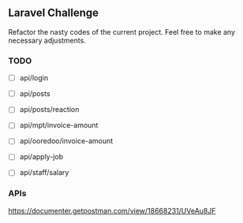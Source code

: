 ## Laravel Challenge

Refactor the nasty codes of the current project. Feel free to make any necessary adjustments.

### TODO

- [ ] api/login
- [ ] api/posts
- [ ] api/posts/reaction


- [ ] api/mpt/invoice-amount
- [ ] api/ooredoo/invoice-amount


- [ ] api/apply-job
- [ ] api/staff/salary

### APIs
https://documenter.getpostman.com/view/18668231/UVeAu8JF